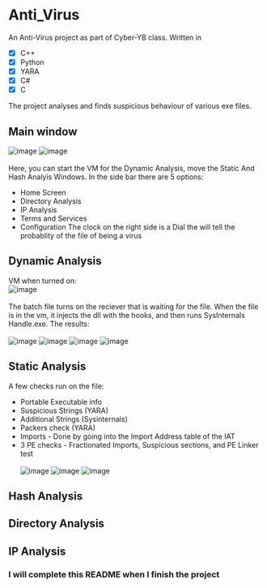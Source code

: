 # Anti_Virus
An Anti-Virus project as part of Cyber-YB class.
Written in
- [x] C++
- [x] Python
- [x] YARA
- [x] C#
- [x] C

The project analyses and finds suspicious behaviour of various exe files.
## Main window
![image](https://github.com/eladyesh/Anti_Virus/assets/102996033/9465a011-5008-4344-bb99-63d5f83f4bab) 
![image](https://github.com/eladyesh/Anti_Virus/assets/102996033/242b11aa-9eeb-48a1-9609-86e5f62d08b6)<br><br>
Here, you can start the VM for the Dynamic Analysis, move the Static And Hash Analyis Windows.
In the side bar there are 5 options:
- Home Screen
- Directory Analysis
- IP Analysis
- Terms and Services
- Configuration
The clock on the right side is a Dial the will tell the probablity of the file of being a virus <br>
## Dynamic Analysis
VM when turned on:<br>
![image](https://github.com/eladyesh/Anti_Virus/assets/102996033/0d255f54-c437-4003-b998-621e2ec2d1fa)<br><br>
The batch file turns on the reciever that is waiting for the file. When the file is in the vm,
it injects the dll with the hooks, and then runs SysInternals Handle.exe. The results:<br><br>
![image](https://github.com/eladyesh/Anti_Virus/assets/102996033/4a103416-b640-4e2a-8889-79f21c8c5968)
![image](https://github.com/eladyesh/Anti_Virus/assets/102996033/e49833d2-8622-49e7-a33d-8b87655413c6)
![image](https://github.com/eladyesh/Anti_Virus/assets/102996033/661b639b-3c60-4d77-a66e-789850ec92fa)
![image](https://github.com/eladyesh/Anti_Virus/assets/102996033/610445de-854a-4e6a-b961-0bef2a971dbd)

## Static Analysis
A few checks run on the file:
- Portable Executable info
- Suspicious Strings (YARA)
- Additional Strings (Sysinternals)
- Packers check (YARA)
- Imports - Done by going into the Import Address table of the IAT
- 3 PE checks - Fractionated Imports, Suspicious sections, and PE Linker test <br><br>
![image](https://github.com/eladyesh/Anti_Virus/assets/102996033/e96256fb-438e-46f0-8bcb-30b533cc7436)
![image](https://github.com/eladyesh/Anti_Virus/assets/102996033/3c23fd2b-12d3-48d6-8b59-0316509bb1f5)
![image](https://github.com/eladyesh/Anti_Virus/assets/102996033/dd01cea0-a50b-48a3-a385-47e0f19f099c)



## Hash Analysis
## Directory Analysis
## IP Analysis
### I will complete this README when I finish the project
